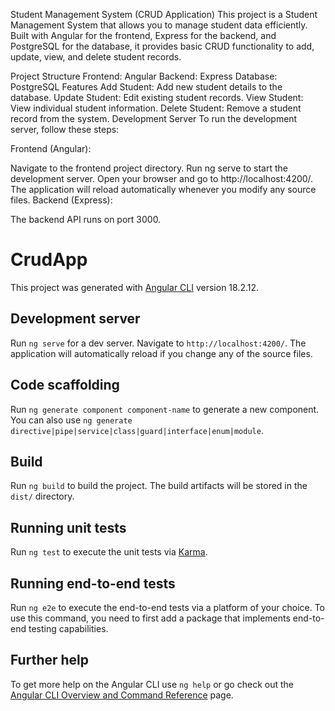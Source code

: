 Student Management System (CRUD Application)
This project is a Student Management System that allows you to manage student data efficiently. Built with Angular for the frontend, Express for the backend, and PostgreSQL for the database, it provides basic CRUD functionality to add, update, view, and delete student records.

Project Structure
Frontend: Angular
Backend: Express
Database: PostgreSQL
Features
Add Student: Add new student details to the database.
Update Student: Edit existing student records.
View Student: View individual student information.
Delete Student: Remove a student record from the system.
Development Server
To run the development server, follow these steps:

Frontend (Angular):

Navigate to the frontend project directory.
Run ng serve to start the development server.
Open your browser and go to http://localhost:4200/.
The application will reload automatically whenever you modify any source files.
Backend (Express):

The backend API runs on port 3000.
# CrudApp

This project was generated with [Angular CLI](https://github.com/angular/angular-cli) version 18.2.12.

## Development server

Run `ng serve` for a dev server. Navigate to `http://localhost:4200/`. The application will automatically reload if you change any of the source files.

## Code scaffolding

Run `ng generate component component-name` to generate a new component. You can also use `ng generate directive|pipe|service|class|guard|interface|enum|module`.

## Build

Run `ng build` to build the project. The build artifacts will be stored in the `dist/` directory.

## Running unit tests

Run `ng test` to execute the unit tests via [Karma](https://karma-runner.github.io).

## Running end-to-end tests

Run `ng e2e` to execute the end-to-end tests via a platform of your choice. To use this command, you need to first add a package that implements end-to-end testing capabilities.

## Further help

To get more help on the Angular CLI use `ng help` or go check out the [Angular CLI Overview and Command Reference](https://angular.dev/tools/cli) page.
